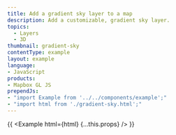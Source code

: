 ```yaml
---
title: Add a gradient sky layer to a map
description: Add a customizable, gradient sky layer.
topics:
  - Layers
  - 3D
thumbnail: gradient-sky
contentType: example
layout: example
language:
- JavaScript
products:
- Mapbox GL JS
prependJs:
- "import Example from '../../components/example';"
- "import html from './gradient-sky.html';"
---
```


{{ <Example html={html} {...this.props} /> }}
